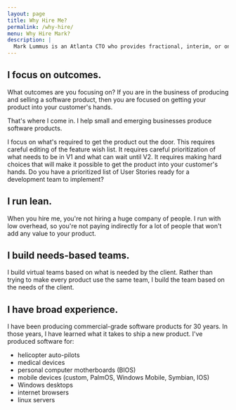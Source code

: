```yaml
---
layout: page
title: Why Hire Me?
permalink: /why-hire/
menu: Why Hire Mark?
description: |
  Mark Lummus is an Atlanta CTO who provides fractional, interim, or on-demand CTO services. You should hire Mark because he brings focus, experience, and process to building new software applications and building/scaling software development teams. Schedule a free consultation today!
---
```


## I focus on outcomes.

What outcomes are you focusing on? If you are in the business of producing and selling a software product, then you are focused on getting your product into your customer's hands.

That's where I come in. I help small and emerging businesses produce software products.

I focus on what's required to get the product out the door. This requires careful editing of the feature wish list. It requires careful prioritization of what needs to be in V1 and what can wait until V2. It requires making hard choices that will make it possible to get the product into your customer's hands. Do you have a prioritized list of User Stories ready for a development team to implement?

## I run lean.

When you hire me, you're not hiring a huge company of people. I run with low overhead, so you're not paying indirectly for a lot of people that won't add any value to your product. 

## I build needs-based teams.
I build virtual teams based on what is needed by the client. Rather than trying to make every product use the same team, I build the team based on the needs of the client.

## I have broad experience.

I have been producing commercial-grade software products for 30 years. In those years, I have learned what it takes to ship a new product. I've produced software for:

* helicopter auto-pilots
* medical devices
* personal computer motherboards (BIOS)
* mobile devices (custom, PalmOS, Windows Mobile, Symbian, IOS)
* Windows desktops
* internet browsers
* linux servers

